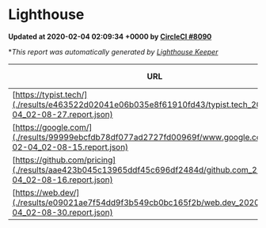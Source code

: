 
# Lighthouse

**Updated at 2020-02-04 02:09:34 +0000 by [CircleCI #8090](https://circleci.com/gh/ItinerisLtd/lighthouse-keeper-example/8090)**

**This report was automatically generated by [Lighthouse Keeper](https://github.com/itinerisltd/lighthouse-keeper)*

| URL | Performance | Accessibility | Best Practices | SEO | PWA | Updated At |
| --- | --- | --- | --- | --- | --- | --- |
| [https://typist.tech/](./results/e463522d02041e06b035e8f61910fd43/typist.tech_2020-02-04_02-08-27.report.json) | 0.98 | 0.92 | 0.79 | 1 | 0.59 | 2020-02-04T02:08:27.256Z |
| [https://google.com/](./results/99999ebcfdb78df077ad2727fd00969f/www.google.com_2020-02-04_02-08-15.report.json) | 0.94 | 0.86 | 0.93 | 0.92 | 0.56 | 2020-02-04T02:08:15.477Z |
| [https://github.com/pricing](./results/aae423b045c13965ddf45c696df2484d/github.com_2020-02-04_02-08-16.report.json) | 0.53 | 0.93 | 0.93 | 0.92 | 0.56 | 2020-02-04T02:08:16.867Z |
| [https://web.dev/](./results/e09021ae7f54dd9f3b549cb0bc165f2b/web.dev_2020-02-04_02-08-30.report.json) | 0.94 | 0.9 | 1 | 1 | 0.93 | 2020-02-04T02:08:30.180Z |
